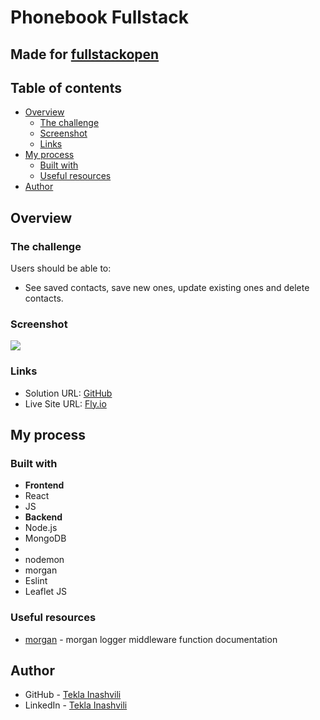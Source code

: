# Phonebook Fullstack

## Made for [fullstackopen](https://fullstackopen.com/) 

## Table of contents

- [Overview](#overview)
  - [The challenge](#the-challenge)
  - [Screenshot](#screenshot)
  - [Links](#links)
- [My process](#my-process)
  - [Built with](#built-with)
  - [Useful resources](#useful-resources)
- [Author](#author)

## Overview

### The challenge

Users should be able to:

- See saved contacts, save new ones, update existing ones and delete contacts.


### Screenshot

![](./screenshot.jpg)

### Links

- Solution URL: [GitHub](https://github.com/tekla900/phonebook-fullstack)
- Live Site URL: [Fly.io](https://black-wind-8440.fly.dev/)

## My process

### Built with
- **Frontend**
- React
- JS
- **Backend**
- Node.js
- MongoDB
- 
- nodemon
- morgan
- Eslint
- Leaflet JS

### Useful resources
- [morgan](https://github.com/expressjs/morgan) - morgan logger middleware function documentation 

## Author

- GitHub - [Tekla Inashvili](https://github.com/tekla900)
- LinkedIn - [Tekla Inashvili](https://www.linkedin.com/in/tekla-inashvili-b95594232/)
